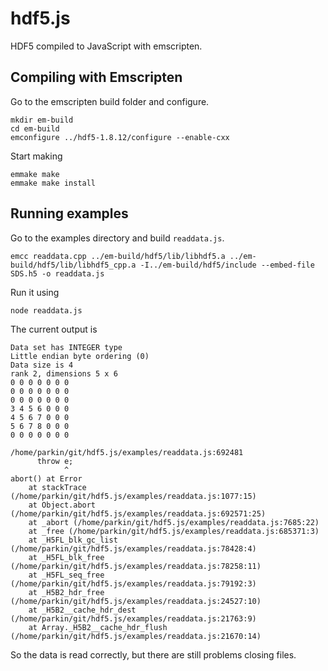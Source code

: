 # hdf5.js

HDF5 compiled to JavaScript with emscripten.

## Compiling with Emscripten


Go to the emscripten build folder and configure.

```
mkdir em-build
cd em-build
emconfigure ../hdf5-1.8.12/configure --enable-cxx
```
Start making

```
emmake make
emmake make install
```

## Running examples

Go to the examples directory and build `readdata.js`.

```
emcc readdata.cpp ../em-build/hdf5/lib/libhdf5.a ../em-build/hdf5/lib/libhdf5_cpp.a -I../em-build/hdf5/include --embed-file SDS.h5 -o readdata.js
```

Run it using

```
node readdata.js
```

The current output is

```
Data set has INTEGER type
Little endian byte ordering (0)
Data size is 4
rank 2, dimensions 5 x 6
0 0 0 0 0 0 0 
0 0 0 0 0 0 0 
0 0 0 0 0 0 0 
3 4 5 6 0 0 0 
4 5 6 7 0 0 0 
5 6 7 8 0 0 0 
0 0 0 0 0 0 0 

/home/parkin/git/hdf5.js/examples/readdata.js:692481
      throw e;
            ^
abort() at Error
    at stackTrace (/home/parkin/git/hdf5.js/examples/readdata.js:1077:15)
    at Object.abort (/home/parkin/git/hdf5.js/examples/readdata.js:692571:25)
    at _abort (/home/parkin/git/hdf5.js/examples/readdata.js:7685:22)
    at _free (/home/parkin/git/hdf5.js/examples/readdata.js:685371:3)
    at _H5FL_blk_gc_list (/home/parkin/git/hdf5.js/examples/readdata.js:78428:4)
    at _H5FL_blk_free (/home/parkin/git/hdf5.js/examples/readdata.js:78258:11)
    at _H5FL_seq_free (/home/parkin/git/hdf5.js/examples/readdata.js:79192:3)
    at _H5B2_hdr_free (/home/parkin/git/hdf5.js/examples/readdata.js:24527:10)
    at _H5B2__cache_hdr_dest (/home/parkin/git/hdf5.js/examples/readdata.js:21763:9)
    at Array._H5B2__cache_hdr_flush (/home/parkin/git/hdf5.js/examples/readdata.js:21670:14)
```

So the data is read correctly, but there are still problems closing files.
